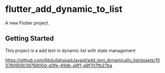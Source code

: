 # flutter_add_dynamic_to_list

A new Flutter project.

## Getting Started

This project is a add text in dynamic list with state management 




https://github.com/AbdullahasadJavaid/add_text_dynamically_list/assets/103780909/3976800d-d3fe-49db-a9f1-a9f707fb27ba

